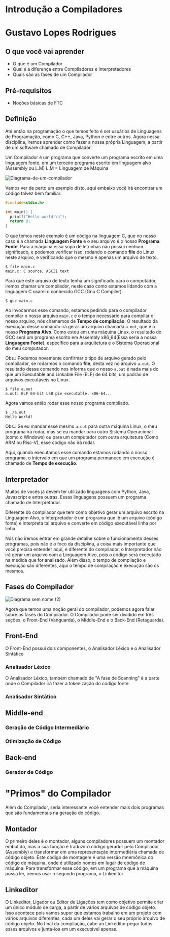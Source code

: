 # Introdução a Compiladores

# Gustavo Lopes Rodrigues

## O que você vai aprender

- O que é um Compilador
- Qual é a diferença entre Compiladores e Interpretadores
- Quais são as fases de um Compilador

## Pré-requisitos

- Noções básicas de FTC

## Definição

Até então na programação o que temos feito é ser usuários de Linguagens de Programação, como C, C++, Java, Python e entre outros. Agora
nessa disciplina, iremos aprender como fazer a nossa própria Linguagem, a partir de um software chamado de Compilador.

Um Compilador é um programa que converte um programa escrito em uma linguagem fonte, em um terceiro programa escrito em linguagem 
alvo (Assembly ou L.M)  L.M = Linguagem de Máquina

![Diagrama-de-um-compilador](https://user-images.githubusercontent.com/9157977/206319310-5e13c46f-f349-4fc7-8af8-3ee1878b0c17.jpg)

Vamos ver de perto um exemplo disto, aqui embaixo você irá encontrar um código talvez bem familiar.

```c
#include<stdio.h>

int main() {
  printf("Hello world!\n");
  return 0;
}
``` 
O que temos neste exemplo é um código na linguagem C, que no nosso caso é a chamada **Linguagem Fonte** e o seu arquivo é o nosso **Programa Fonte**. Para a máquina essa sopa de letrinhas não possui nenhum significado, e podemos verificar isso, rodando o comando **file** do Linux neste arquivo, e verificando que o mesmo é apenas um arquivo de texto.

``` 
$ file main.c
main.c: C source, ASCII text
``` 

Para que este arquivo de texto tenha um significado para o computador, iremos chamar um compilador, neste caso como estamos lidando com a linguagem C
usarei o conhecido GCC (Gnu C Compiler).

```
$ gcc main.c
```

Ao invocarmos esse comando, estamos pedindo para o compilador compilar o nosso arquivo ```main.c``` e o tempo necessário para 
compilar o nosso arquivo, nós chamamos de **Tempo de compilação**. O resultado da execução desse comando irá gerar um arquivo 
chamada ```a.out```, que é o nosso **Programa Alvo**. Como estou em uma máquina Linux, o resultado do GCC será um programa escrito em Assembly x86_64(Essa seria a nossa **Linguagem Fonte**), específico para a arquitetura e o Sistema Operacional do meu computador.

Obs.: Podemos novamente confirmar o tipo de arquivo gerado pelo compilador, se rodarmos o comando **file**, desta vez no arquivo ```a.out```. O resultado desse comando nos informa que o nosso ```a.out``` é nada mais do que um Executable and Linkable File (ELF) de 64 bits, um padrão de arquivos executáveis no Linux.

``` 
$ file a.out
a.out: ELF 64-bit LSB pie executable, x86-64...
``` 

Agora vamos então rodar esse nosso programa compilado.

```
$ ./a.out
Hello World!
``` 


Obs.: Se eu mandar esse mesmo ```a.out``` para outra máquina Linux, o meu programa irá rodar, mas se eu mandar para outro Sistema Operacional
(como o Windows) ou para um computador com outra arquitetura (Como ARM ou Risc-V), esse código não irá rodar.

Aqui, quando executamos esse comando estamos rodando o nosso programa, o intervalo em que um programa permanece em execução
é chamado de **Tempo de execução**.

## Interpretador

Muitos de vocês já devem ter utilizado linguagens com Python, Java, Javascript e entre outras. Essas linguagens possuem um programa chamado de Interpretador.

Diferente do compilador que tem como objetivo gerar um arquivo escrito na Linguagem Alvo, o Interpretador é um programa que lê um arquivo (código fonte) e interpreta tal arquivo e converte em código executável linha por linha.

Nós não iremos entrar em grande detalhe sobre o funcionamento desses programas, pois não é o foco da disciplina, a coisa mais importante que você precisa entender aqui, é diferente do compilador, o Interpretador não irá gerar um arquivo com a Linguagem Alvo, pois o código será executado na medida que for analisado. Além disso, o tempo de compilação e execução são diferentes, aqui o tempo de compilação e execução são os mesmos.

## Fases do Compilador

![Diagrama sem nome (2)](https://user-images.githubusercontent.com/9157977/206325296-ca6f7132-77e3-468e-98af-75f2e7495c25.jpg)

Agora que temos uma noção geral do compilador, podemos agora falar sobre as fases do Compilador. O Compilador pode ser dividido em três seções, o Front-End (Vanguarda), o Middle-End e o Back-End (Retaguarda).

## Front-End

O Front-End possui dois componentes, o Analisador Léxico e o Analisador Sintático

### Analisador Léxico

O Analisador Léxico, também chamado de "A fase de Scanning" é a parte onde o Compilador irá fazer a tokenização do código fonte.

### Analisador Sintático

## Middle-end

### Geração de Código Intermediário

### Otimização de Código

## Back-end

### Gerador de Código

# "Primos" do Compilador

Além do Compilador, seria interessante você entender mais dois programas que são fundamentais na geração do código.

## Montador

O primeiro deles é o montador, alguns compiladores possuem um montador embutido, mas a sua função é traduzir o código gerador pelo Compilador (Assembly) e transformar em uma representação intermediária chamada de código objeto. Este código de montagem é uma versão mnemônica do código de máquina, onde é utilizado nomes em lugar de código de máquina. Para transformar esse código, em um programa que a máquina possa ler, iremos usar o segundo programa, o Linkeditor

## Linkeditor 

O Linkeditor, Ligador ou Editor de Ligações tem como objetivo permite criar um único módulo de carga, a partir de vários arquivos de código objeto. Isso acontece pois vamos supor que estamos trabalho em um projeto com vários arquivos diferentes, cada um deles vai gerar o seu próprio arquivo de código objeto. No final da compilação, cabe ao Linkeditor pegar todos esses arquivos e juntá-los em um executável apenas.
